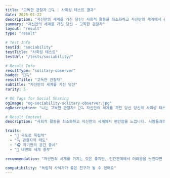 ```yaml
---
title: "고독한 관찰자 🌿🔍 | 사회성 테스트 결과"
date: 2025-01-22
description: "자신만의 세계를 가진 당신! 사회적 활동을 최소화하고 자신만의 세계에서 편안함을 느낍니다. 사람들과의 교류가 피곤하고, 혼자 있을 때 가장 평화롭습니다. 독립적이고 자기만의 길을 가는 유형이에요...."
summary: "자신만의 세계를 가진 당신 - 고독한 관찰자"
layout: "result"
type: "result"

# Test Info
testId: "sociability"
testTitle: "사회성 테스트"
testUrl: "/tests/sociability/"

# Result Info
resultType: "solitary-observer"
badge: "🌿🔍"
resultTitle: "고독한 관찰자"
subtitle: "자신만의 세계를 가진 당신"
rarity: 5

# OG Tags for Social Sharing
ogImage: "og-sociability-solitary-observer.jpg"
ogDescription: "나는 고독한 관찰자! 🌿🔍 자신만의 세계를 가진 당신 당신의 사회성 테스트 결과는?"

# Result Content
description: "사회적 활동을 최소화하고 자신만의 세계에서 편안함을 느낍니다. 사람들과의 교류가 피곤하고, 혼자 있을 때 가장 평화롭습니다. 독립적이고 자기만의 길을 가는 유형이에요."

traits:
  - "🌿 극도로 독립적"
  - "🔍 관찰자적 태도"
  - "🎧 자기만의 공간 중시"
  - "💭 내면의 세계 풍부"

recommendation: "자신만의 세계를 가지는 것은 좋지만, 인간관계에서 어려움을 느낀다면 도움을 받는 것도 고려해보세요. 작은 것부터 시작하세요 - 온라인 커뮤니티나 취미 모임 등. 사회성은 연습으로 향상될 수 있어요."

compatibility: "독립적 사색가가 좋은 친구가 될 수 있어요"
---
```

